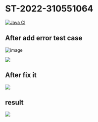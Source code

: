 # ST-2022-310551064



[![Java CI](https://github.com/Twl09008181/ST2022/actions/workflows/main.yml/badge.svg)](https://github.com/Twl09008181/ST2022/actions/workflows/main.yml)  


## After add error test case  
![image](https://user-images.githubusercontent.com/52790122/158655445-141a6a21-2538-4336-9634-5e4cfe0bfe0e.png) 

![](https://i.imgur.com/wnctRkX.png)  

## After fix it 

![](https://i.imgur.com/KZXOtYr.png)
## result 

![](https://i.imgur.com/rULsWjG.png)
